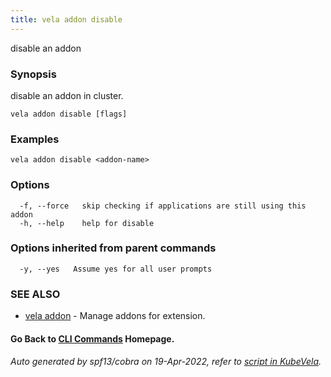 ```yaml
---
title: vela addon disable
---
```


disable an addon

### Synopsis

disable an addon in cluster.

```
vela addon disable [flags]
```

### Examples

```
vela addon disable <addon-name>
```

### Options

```
  -f, --force   skip checking if applications are still using this addon
  -h, --help    help for disable
```

### Options inherited from parent commands

```
  -y, --yes   Assume yes for all user prompts
```

### SEE ALSO

* [vela addon](vela_addon)	 - Manage addons for extension.

#### Go Back to [CLI Commands](vela) Homepage.


###### Auto generated by spf13/cobra on 19-Apr-2022, refer to [script in KubeVela](https://github.com/kubevela/kubevela/tree/master/hack/docgen).
